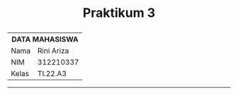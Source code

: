 <h1 <p align="center"><b>Praktikum 3</b></p></h1> 

<table>
  <tr>
    <th colspan="2">DATA MAHASISWA</th>
  </tr>
  <tr>
    <td>Nama</td>
    <td>Rini Ariza</td>
  </tr>
  <tr>
    <td>NIM</td>
    <td>312210337</td>
  </tr>
  <tr>
    <td>Kelas</td>
    <td>TI.22.A3</td>
  </tr>
</table>

---

